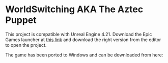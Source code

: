 # WorldSwitching AKA The Aztec Puppet
This project is compatible with Unreal Engine 4.21. Download the Epic Games launcher at [this link](https://www.epicgames.com/store/en-US/download) and download the right version from the editor to open the project.

The game has been ported to Windows and can be downloaded from here: 
